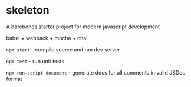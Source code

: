 # skeleton
A barebones starter project for modern javascript development

babel + webpack + mocha + chai

`npm start` - compile source and run dev server

`npm test` - run unit tests

`npm run-script document` - generate docs for all comments in valid JSDoc format
